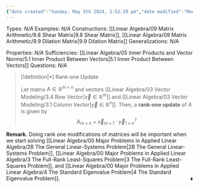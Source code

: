 ```yaml
---
{"date created":"Sunday, May 5th 2024, 2:52:29 pm","date modified":"Monday, May 6th 2024, 5:03:59 pm","time spent":null,"tags":["Type/Definition","Topic/Linear_Algebra"],"links":"[[09 Matrix Arithmetic]]","dg-publish":true,"permalink":"/linear-algebra/09-matrix-arithmetic/9-7-rank-one-update/","dgPassFrontmatter":true}
---
```


Types: *N/A*
Examples: *N/A*
Constructions: [[Linear Algebra/09 Matrix Arithmetic/9.8 Shear Matrix\|9.8 Shear Matrix]], [[Linear Algebra/09 Matrix Arithmetic/9.9 Dilation Matrix\|9.9 Dilation Matrix]]
Generalizations: *N/A*

Properties: *N/A*
Sufficiencies: [[Linear Algebra/05 Inner Products and Vector Norms/5.1 Inner Product Between Vectors\|5.1 Inner Product Between Vectors]]
Questions: *N/A*

> [!definition|*] Rank-one Update
> 
> Let matrix $A \in \mathbb{R}^{m \times n}$ and vectors [[Linear Algebra/03 Vector Modeling/3.4 Row Vector\|$\vec{x} \in \mathbb{R}^{m}$]] and [[Linear Algebra/03 Vector Modeling/3.1 Column Vector\|$\vec{y} \in \mathbb{R}^{n}$]]. Then, a **rank-one update** of $A$ is given by
> $$
> A_{m \times n} + \vec{x}_{m \times 1} \cdot \vec{y}^{T}_{1 \times n}
> $$

**Remark.** Doing rank one modifications of matrices will be important when we start solving [[Linear Algebra/00 Major Problems in Applied Linear Algebra/2B The General Linear-Systems Problem\|2B The General Linear-Systems Problem]], [[Linear Algebra/00 Major Problems in Applied Linear Algebra/3 The Full-Rank Least-Squares Problem\|3 The Full-Rank Least-Squares Problem]], and [[Linear Algebra/00 Major Problems in Applied Linear Algebra/4 The Standard Eigenvalue Problem\|4 The Standard Eigenvalue Problem]].
 <span style='float:right;'>$\blacklozenge$</span>